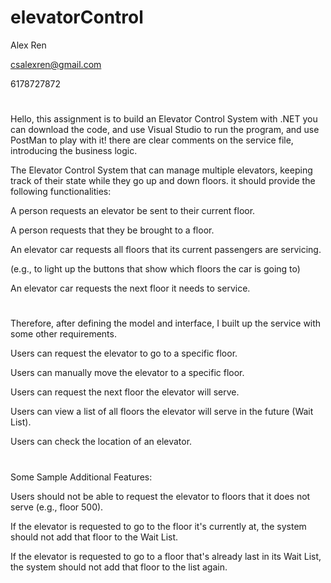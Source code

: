 # elevatorControl

Alex Ren

csalexren@gmail.com

6178727872

#
Hello, this assignment is to build an Elevator Control System with .NET 
you can download the code, and use Visual Studio to run the program, and use PostMan to play with it!
there are clear comments on the service file, introducing the business logic.


The Elevator Control System that can manage multiple elevators, keeping track of their state while they go up and down floors. 
it should provide the following functionalities:

A person requests an elevator be sent to their current floor.

A person requests that they be brought to a floor.

An elevator car requests all floors that its current passengers are servicing. 

(e.g., to light up the buttons that show which floors the car is going to)

An elevator car requests the next floor it needs to service.

#

Therefore, after defining the model and interface, I built up the service with some other requirements.


Users can request the elevator to go to a specific floor.

Users can manually move the elevator to a specific floor.

Users can request the next floor the elevator will serve.

Users can view a list of all floors the elevator will serve in the future (Wait List).

Users can check the location of an elevator.

#

Some Sample Additional Features:

Users should not be able to request the elevator to floors that it does not serve (e.g., floor 500).

If the elevator is requested to go to the floor it's currently at, the system should not add that floor to the Wait List.

If the elevator is requested to go to a floor that's already last in its Wait List, the system should not add that floor to the list again.
